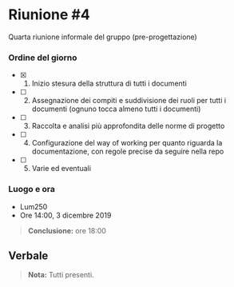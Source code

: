 # Riunione #4

Quarta riunione informale del gruppo (pre-progettazione)

### Ordine del giorno

- [x] 1) Inizio stesura della struttura di tutti i documenti
- [ ] 2) Assegnazione dei compiti e suddivisione dei ruoli per tutti i documenti (ognuno tocca almeno tutti i documenti)
- [ ] 3) Raccolta e analisi più approfondita delle norme di progetto
- [ ] 4) Configurazione del way of working per quanto riguarda la documentazione, con regole precise da seguire nella repo
- [ ] 5) Varie ed eventuali


### Luogo e ora

- Lum250
- Ore 14:00, 3 dicembre 2019

> __Conclusione:__ ore 18:00


## Verbale

> **Nota:** Tutti presenti.


